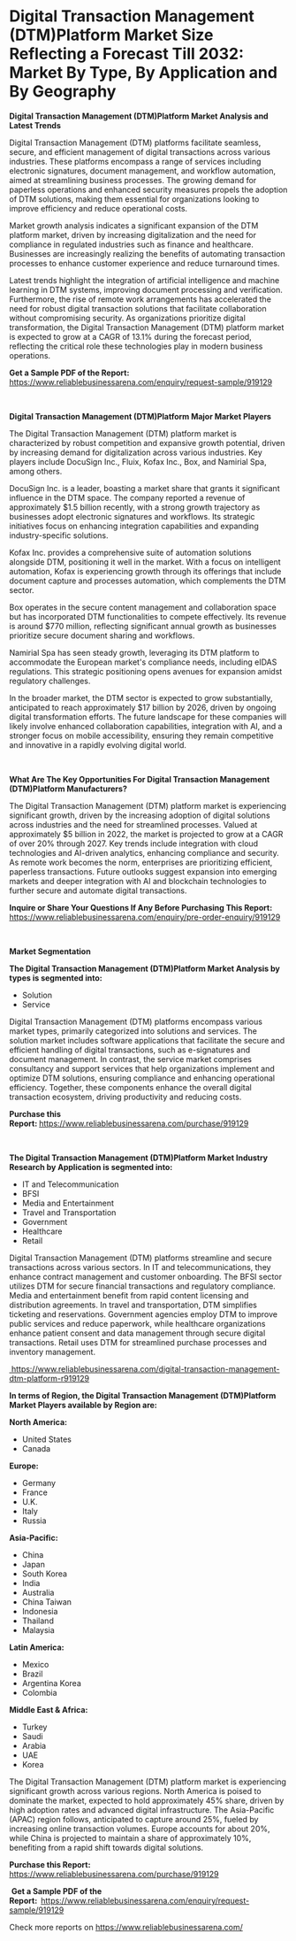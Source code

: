 <p><h1>Digital Transaction Management (DTM)Platform Market Size Reflecting a Forecast Till 2032: Market By Type, By Application and By Geography</h1></p><p><strong>Digital Transaction Management (DTM)Platform Market Analysis and Latest Trends</strong></p>
<p><p>Digital Transaction Management (DTM) platforms facilitate seamless, secure, and efficient management of digital transactions across various industries. These platforms encompass a range of services including electronic signatures, document management, and workflow automation, aimed at streamlining business processes. The growing demand for paperless operations and enhanced security measures propels the adoption of DTM solutions, making them essential for organizations looking to improve efficiency and reduce operational costs.</p><p>Market growth analysis indicates a significant expansion of the DTM platform market, driven by increasing digitalization and the need for compliance in regulated industries such as finance and healthcare. Businesses are increasingly realizing the benefits of automating transaction processes to enhance customer experience and reduce turnaround times.</p><p>Latest trends highlight the integration of artificial intelligence and machine learning in DTM systems, improving document processing and verification. Furthermore, the rise of remote work arrangements has accelerated the need for robust digital transaction solutions that facilitate collaboration without compromising security. As organizations prioritize digital transformation, the Digital Transaction Management (DTM) platform market is expected to grow at a CAGR of 13.1% during the forecast period, reflecting the critical role these technologies play in modern business operations.</p></p>
<p><strong>Get a Sample PDF of the Report:&nbsp;</strong> <a href="https://www.reliablebusinessarena.com/enquiry/request-sample/919129?utm_campaign=2137&utm_medium=2&utm_source=Github&utm_content=ia&utm_term=11032025&utm_id=digital-transaction-management-dtmplatform">https://www.reliablebusinessarena.com/enquiry/request-sample/919129</a></p>
<p>&nbsp;</p>
<p><strong>Digital Transaction Management (DTM)Platform Major Market Players</strong></p>
<p><p>The Digital Transaction Management (DTM) platform market is characterized by robust competition and expansive growth potential, driven by increasing demand for digitalization across various industries. Key players include DocuSign Inc., Fluix, Kofax Inc., Box, and Namirial Spa, among others.</p><p>DocuSign Inc. is a leader, boasting a market share that grants it significant influence in the DTM space. The company reported a revenue of approximately $1.5 billion recently, with a strong growth trajectory as businesses adopt electronic signatures and workflows. Its strategic initiatives focus on enhancing integration capabilities and expanding industry-specific solutions.</p><p>Kofax Inc. provides a comprehensive suite of automation solutions alongside DTM, positioning it well in the market. With a focus on intelligent automation, Kofax is experiencing growth through its offerings that include document capture and processes automation, which complements the DTM sector.</p><p>Box operates in the secure content management and collaboration space but has incorporated DTM functionalities to compete effectively. Its revenue is around $770 million, reflecting significant annual growth as businesses prioritize secure document sharing and workflows.</p><p>Namirial Spa has seen steady growth, leveraging its DTM platform to accommodate the European market's compliance needs, including eIDAS regulations. This strategic positioning opens avenues for expansion amidst regulatory challenges.</p><p>In the broader market, the DTM sector is expected to grow substantially, anticipated to reach approximately $17 billion by 2026, driven by ongoing digital transformation efforts. The future landscape for these companies will likely involve enhanced collaboration capabilities, integration with AI, and a stronger focus on mobile accessibility, ensuring they remain competitive and innovative in a rapidly evolving digital world.</p></p>
<p>&nbsp;</p>
<p><strong>What Are The Key Opportunities For Digital Transaction Management (DTM)Platform Manufacturers?</strong></p>
<p><p>The Digital Transaction Management (DTM) platform market is experiencing significant growth, driven by the increasing adoption of digital solutions across industries and the need for streamlined processes. Valued at approximately $5 billion in 2022, the market is projected to grow at a CAGR of over 20% through 2027. Key trends include integration with cloud technologies and AI-driven analytics, enhancing compliance and security. As remote work becomes the norm, enterprises are prioritizing efficient, paperless transactions. Future outlooks suggest expansion into emerging markets and deeper integration with AI and blockchain technologies to further secure and automate digital transactions.</p></p>
<p><strong>Inquire or Share Your Questions If Any Before Purchasing This Report:</strong> <a href="https://www.reliablebusinessarena.com/enquiry/pre-order-enquiry/919129?utm_campaign=2137&utm_medium=2&utm_source=Github&utm_content=ia&utm_term=11032025&utm_id=digital-transaction-management-dtmplatform">https://www.reliablebusinessarena.com/enquiry/pre-order-enquiry/919129</a></p>
<p>&nbsp;</p>
<p><strong>Market Segmentation</strong></p>
<p><strong>The Digital Transaction Management (DTM)Platform Market Analysis by types is segmented into:</strong></p>
<p><ul><li>Solution</li><li>Service</li></ul></p>
<p><p>Digital Transaction Management (DTM) platforms encompass various market types, primarily categorized into solutions and services. The solution market includes software applications that facilitate the secure and efficient handling of digital transactions, such as e-signatures and document management. In contrast, the service market comprises consultancy and support services that help organizations implement and optimize DTM solutions, ensuring compliance and enhancing operational efficiency. Together, these components enhance the overall digital transaction ecosystem, driving productivity and reducing costs.</p></p>
<p><strong>Purchase this Report:&nbsp;</strong><a href="https://www.reliablebusinessarena.com/purchase/919129?utm_campaign=2137&utm_medium=2&utm_source=Github&utm_content=ia&utm_term=11032025&utm_id=digital-transaction-management-dtmplatform">https://www.reliablebusinessarena.com/purchase/919129</a></p>
<p>&nbsp;</p>
<p><strong>The Digital Transaction Management (DTM)Platform Market Industry Research by Application is segmented into:</strong></p>
<p><ul><li>IT and Telecommunication</li><li>BFSI</li><li>Media and Entertainment</li><li>Travel and Transportation</li><li>Government</li><li>Healthcare</li><li>Retail</li></ul></p>
<p><p>Digital Transaction Management (DTM) platforms streamline and secure transactions across various sectors. In IT and telecommunications, they enhance contract management and customer onboarding. The BFSI sector utilizes DTM for secure financial transactions and regulatory compliance. Media and entertainment benefit from rapid content licensing and distribution agreements. In travel and transportation, DTM simplifies ticketing and reservations. Government agencies employ DTM to improve public services and reduce paperwork, while healthcare organizations enhance patient consent and data management through secure digital transactions. Retail uses DTM for streamlined purchase processes and inventory management.</p></p>
<p><a href="https://www.reliablebusinessarena.com/digital-transaction-management-dtm-platform-r919129?utm_campaign=2137&utm_medium=2&utm_source=Github&utm_content=ia&utm_term=11032025&utm_id=digital-transaction-management-dtmplatform">&nbsp;https://www.reliablebusinessarena.com/digital-transaction-management-dtm-platform-r919129</a></p>
<p><strong>In terms of Region, the Digital Transaction Management (DTM)Platform Market Players available by Region are:</strong></p>
<p>
    <p> <strong> North America: </strong>
        <ul>
            <li>United States</li>
            <li>Canada</li>
        </ul>
        </p> 
    <p> <strong> Europe: </strong>
        <ul>
            <li>Germany</li>
            <li>France</li>
            <li>U.K.</li>
            <li>Italy</li>
            <li>Russia</li>
        </ul>
        </p> 
    <p> <strong> Asia-Pacific: </strong>
        <ul>
            <li>China</li>
            <li>Japan</li>
            <li>South Korea</li>
            <li>India</li>
            <li>Australia</li>
            <li>China Taiwan</li>
            <li>Indonesia</li>
            <li>Thailand</li>
            <li>Malaysia</li>
        </ul>
        </p> 
    <p> <strong> Latin America: </strong>
        <ul>
            <li>Mexico</li>
            <li>Brazil</li>
            <li>Argentina Korea</li>
            <li>Colombia</li>
        </ul>
        </p> 
    <p> <strong> Middle East & Africa: </strong>
        <ul>
            <li>Turkey</li>
            <li>Saudi</li>
            <li>Arabia</li>
            <li>UAE</li>
            <li>Korea</li>
        </ul>
    </p>
    </p>
<p><p>The Digital Transaction Management (DTM) platform market is experiencing significant growth across various regions. North America is poised to dominate the market, expected to hold approximately 45% share, driven by high adoption rates and advanced digital infrastructure. The Asia-Pacific (APAC) region follows, anticipated to capture around 25%, fueled by increasing online transaction volumes. Europe accounts for about 20%, while China is projected to maintain a share of approximately 10%, benefiting from a rapid shift towards digital solutions.</p></p>
<p><strong>Purchase this Report: </strong><a href="https://www.reliablebusinessarena.com/purchase/919129?utm_campaign=2137&utm_medium=2&utm_source=Github&utm_content=ia&utm_term=11032025&utm_id=digital-transaction-management-dtmplatform">https://www.reliablebusinessarena.com/purchase/919129</a></p>
<p>&nbsp;<strong>Get a Sample PDF of the Report:&nbsp;&nbsp;</strong><a href="https://www.reliablebusinessarena.com/enquiry/request-sample/919129?utm_campaign=2137&utm_medium=2&utm_source=Github&utm_content=ia&utm_term=11032025&utm_id=digital-transaction-management-dtmplatform">https://www.reliablebusinessarena.com/enquiry/request-sample/919129</a></p>
<p><strong></strong></p>
<p>Check more reports on <a href="https://www.reliablebusinessarena.com/?utm_campaign=2137&utm_medium=2&utm_source=Github&utm_content=ia&utm_term=11032025&utm_id=digital-transaction-management-dtmplatform">https://www.reliablebusinessarena.com/</a></p>